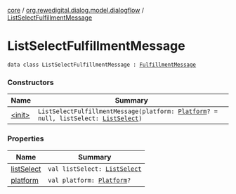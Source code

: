 [core](../../index.md) / [org.rewedigital.dialog.model.dialogflow](../index.md) / [ListSelectFulfillmentMessage](./index.md)

# ListSelectFulfillmentMessage

`data class ListSelectFulfillmentMessage : `[`FulfillmentMessage`](../-fulfillment-message/index.md)

### Constructors

| Name | Summary |
|---|---|
| [&lt;init&gt;](-init-.md) | `ListSelectFulfillmentMessage(platform: `[`Platform`](../-platform/index.md)`? = null, listSelect: `[`ListSelect`](../-list-select/index.md)`)` |

### Properties

| Name | Summary |
|---|---|
| [listSelect](list-select.md) | `val listSelect: `[`ListSelect`](../-list-select/index.md) |
| [platform](platform.md) | `val platform: `[`Platform`](../-platform/index.md)`?` |
